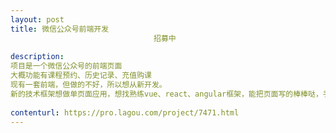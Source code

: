 ```yaml
---                
layout: post       
title: 微信公众号前端开发
                                招募中
           
description: 
项目是一个微信公众号的前端页面
大概功能有课程预约、历史记录、充值购课
现有一套前端，但做的不好，所以想从新开发。
新的技术框架想做单页面应用，想找熟练vue、react、angular框架，能把页面写的棒棒哒，手又快的大神~~
     
contenturl: https://pro.lagou.com/project/7471.html      
---                 
```

